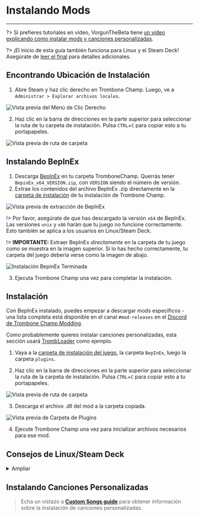 # Instalando Mods
---

?> Si prefieres tutoriales en vídeo, VorgunTheBeta tiene [un vídeo explicando como instalar mods y canciones personalizadas](https://youtu.be/pSwNSGx-P5c).

?> ¡El inicio de esta guía también funciona para Linux y el Steam Deck! Asegúrate de [leer el final](#linuxsteam-deck-specific-tips) para detalles adicionales.

## Encontrando Ubicación de Instalación
1. Abre Steam y haz clic derecho en Trombone Champ. Luego, ve a `Administrar > Explorar archivos locales`.

![Vista previa del Menú de Clic Derecho](../docs/files/localfilescontext.png)

2. Haz clic en la barra de direcciones en la parte superior para seleccionar la ruta de tu carpeta de instalación. Pulsa `CTRL`+`C` para copiar esto a tu portapapeles.

![Vista previa de ruta de carpeta](../docs/files/copyfolderpath.png)

## Instalando BepInEx

1. Descarga [BepInEx](https://github.com/BepInEx/BepInEx/releases/latest) en tu carpeta TromboneChamp. Querrás tener `BepinEx_x64_VERSION.zip`, con `VERSION` siendo el número de versión.
2. Extrae los contenidos del archivo BepInEx .zip directamente en la [carpeta de instalación](##finding-install-location) de tu instalación de Trombone Champ.

![Vista previa de extracción de BepInEx](../docs/files/bepinexextract.png)

!> Por favor, asegúrate de que has descargado la versión `x64` de BepInEx. Las versiones `unix` y `x86` harán que tu juego no funcione correctamente. Esto también se aplica a los usuarios en Linux/Steam Deck.

!> **IMPORTANTE:** Extraer BepInEx *directamente* en la carpeta de tu juego como se muestra en la imagen superior. Si lo has hecho correctamente, tu carpeta del juego debería verse como la imagen de abajo.

![Instalación BepinEx Terminada](../docs/files/finishedbepinex.png)

3. Ejecuta Trombone Champ una vez para completar la instalación.

## Instalación

Con BepInEx instalado, puedes empezar a descargar mods específicos - una lista completa está disponible en el canal `#mod-releases` en el [Discord de Trombone Champ Modding](https://discord.gg/KVzKRsbetJ).

Como probablemente quieres instalar canciones personalizadas, esta sección usará [TrombLoader](https://github.com/NyxTheShield/TrombLoader/releases/latest) como ejemplo.

1. Vaya a la [carpeta de instalación del juego](###finding-install-location), la carpeta `BepInEx`, luego la carpeta `plugins`.

2. Haz clic en la barra de direcciones en la parte superior para seleccionar la ruta de la carpeta de instalación. Pulsa `CTRL`+`C` para copiar esto a tu portapapeles.

![Vista previa de ruta de carpeta](../docs/files/copyfolderpathplugins.png)

3. Descarga el archivo .dll del mod a la carpeta copiada.

![Vista previa de Carpeta de Plugins](../docs/files/pluginswithtrombloader.png)

4. Ejecute Trombone Champ una vez para inicializar archivos necesarios para ese mod.

## Consejos de Linux/Steam Deck
<details closed>
<summary>Ampliar</summary>

El proceso de instalación de BepInEx es en gran medida el mismo que lo de Windows enumerado anteriormente, pero hay que tener en cuenta algunas cosas adicionales antes:

 - Para seguir la guía, los usuarios de Steam Deck tendrán que cambiar al modo de escritorio manteniendo presionado el botón de encendido y seleccionando `Modo de escritorio` en el menú.

 - Los usuarios de Steam Deck tendrán que instalar el juego en el almacenamiento interno, ya que BepInEx no se cargará desde la tarjeta microSD.

 - Como se ha dicho anteriormente, usted todavía tendrá que instalar la versión `x64` de Windows de BepInEx y no la versión `unix`, ya que Trombone Champ sigue siendo una aplicación de Windows funcionando con Proton.

 - Los archivos log y de archivos se almacenan en su carpeta Steam dentro de las carpetas de compatibilidad de Proton.

    - En el Steam Deck se puede encontrar en: `~/.local/share/Steam/steamapps/compatdata/1059990/pfx/drive_c/users/steamuser/AppData/LocalLow/Holy Wow/TromboneChamp`
    - En otras versiones de Linux se puede ejecutar `locate -r /Holy Wow<0>locate -r /Holy Wow$` desde el terminal si usted no está seguro de dónde está su carpeta Steam.

También tendrá que añadir `WINEDLLOVERRIDES="winhttp=n,b" %command%` a las opciones de lanzamiento de su juego. Para ello, haga clic derecho en el juego en Steam y haga clic en `Propiedades`. A diferencia de Windows, Proton no cargará los archivos de BepInEx a menos que se indique específicamente aquí.

![Vista previa de propiedades de Steam](../docs/files/linuxsteamproperties.png)

Una vez añadido, ¡BepInEx debería funcionar! Instale tus mods [como se ha indicado anteriormente](##installation) para conseguir que funcionen las canciones personalizadas.

### Fondos de video {docsify-ignore}

Algunas canciones personalizadas incluirán videos para sus fondos y la instalación por defecto de Proton no puede reproducirlos. Si desea que funcionen, puede instalar `GE-Proton` usando [ProtonUp-Qt](https://davidotek.github.io/protonup-qt/). Esta es una versión de Proton que incluye algunas características adicionales, incluyendo la capacidad de reproducir formatos de video que Valve no puede soportar oficialmente.

Recomendamos seguir [esta guía creada por GamingOnLinux](https://www.gamingonlinux.com/2022/03/protonup-qt-got-upgraded-heres-how-to-use-it-on-steam-deck-and-linux/) para instrucciones sobre cómo usar ProtonUp-Qt e instalar `GE-Proton`.

!> Incluso con GE-Proton, es posible que experimente algunos problemas con la reproducción de videos dependiendo de su configuración. </details>

## Instalando Canciones Personalizadas

> Echa un vistazo a [**Custom Songs guide**](installing-songs) para obtener información sobre la instalación de canciones personalizadas.